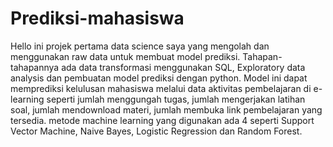 # Prediksi-mahasiswa
Hello ini projek pertama data science saya yang mengolah dan menggunakan raw data untuk membuat model prediksi. Tahapan-tahapannya ada data transformasi menggunakan SQL, Exploratory data analysis dan pembuatan model prediksi dengan python. Model ini dapat memprediksi kelulusan mahasiswa melalui data aktivitas pembelajaran di e-learning seperti jumlah menggungah tugas, jumlah mengerjakan latihan soal, jumlah mendownload materi, jumlah membuka link pembelajaran yang tersedia. metode machine learning yang digunakan ada 4 seperti Support Vector Machine, Naive Bayes, Logistic Regression dan Random Forest. 
